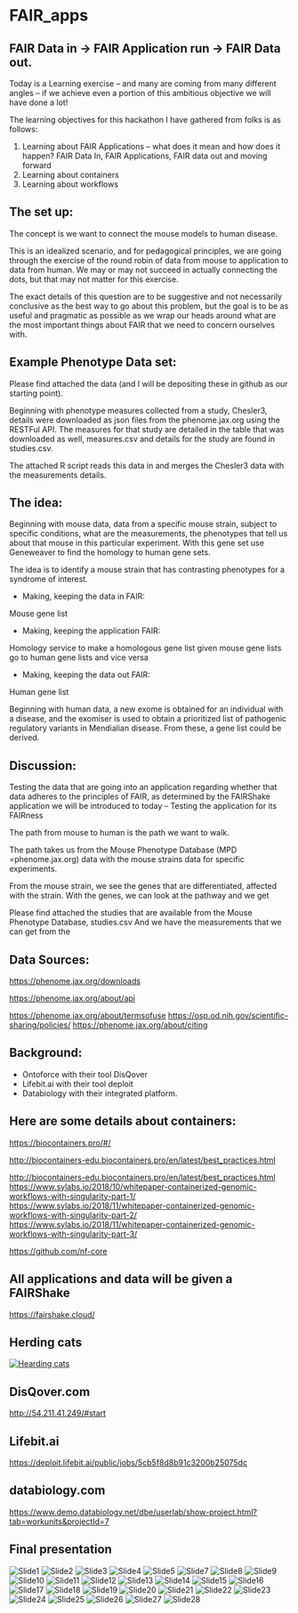 # FAIR_apps
## FAIR Data in -> FAIR Application run -> FAIR Data out.
 
  Today is a Learning exercise – and many are coming from many different angles – if we achieve even a portion of this ambitious objective we will have done a lot!
 
   The learning objectives for this hackathon I have gathered from folks is as follows:

  1. Learning about FAIR Applications – what does it mean and how does it happen?  FAIR Data In, FAIR Applications, FAIR data out and moving forward
  2. Learning about containers
  3. Learning about workflows

## The set up:
 
The concept is we want to connect the mouse models to human disease.
 
This is an idealized scenario, and for pedagogical principles, we are going through the exercise of the round robin of data from mouse to application to data from human.   We may or may not succeed in actually connecting the dots, but that may not matter for this exercise.
 
The exact details of this question are to be suggestive and not necessarily conclusive as the best way to go about this problem, but the goal is to be as useful and pragmatic as possible as we wrap our heads around what are the most important things about FAIR that we need to concern ourselves with.
 
## Example Phenotype Data set:

  Please find attached the data (and I will be depositing these in github as our starting point).   
 
  Beginning with phenotype measures collected from a study, Chesler3, details were downloaded as json files from the phenome.jax.org using the RESTFul API.  The measures for that study are detailed in the table that was downloaded as well, measures.csv and details for the study are found in studies.csv.
 
  The attached R script reads this data in and merges the Chesler3 data with the measurements details.
 
## The idea:
  Beginning with mouse data, data from a specific mouse strain, subject to specific conditions, what are the measurements, the phenotypes that tell us about that mouse in this particular experiment.   With this gene set use Geneweaver to find the homology to human gene sets.
 
  The idea is to identify a mouse strain that has contrasting phenotypes for a syndrome of interest.
 
  * Making, keeping the data in FAIR:
  
  Mouse gene list
 
  * Making, keeping the application FAIR:
  
  Homology service to make a homologous gene list given mouse gene lists go to human gene lists and vice versa
 
  * Making, keeping the data out FAIR:
  
  Human gene list
 
  Beginning with human data, a new exome is obtained for an individual with a disease, and the exomiser is used to obtain a prioritized list of pathogenic regulatory variants in Mendialian disease.  From these, a gene list could be derived. 
 
## Discussion:
Testing the data that are going into an application regarding whether that data adheres to the principles of FAIR, as determined by the FAIRShake application we will be introduced to today – Testing the application for its FAIRness

The path from mouse to human is the path we want to walk.
 
The path takes us from the Mouse Phenotype Database (MPD =phenome.jax.org) data with the mouse strains data for specific experiments.
 
From the mouse strain, we see the genes that are differentiated, affected with the strain.
With the genes, we can look at the pathway and we get  
 
Please find attached the studies that are available from the Mouse Phenotype Database, studies.csv
And we have the measurements that we can get from the
 
## Data Sources:

  https://phenome.jax.org/downloads
 
  https://phenome.jax.org/about/api
 
  https://phenome.jax.org/about/termsofuse
  https://osp.od.nih.gov/scientific-sharing/policies/
  https://phenome.jax.org/about/citing
 
## Background:

  * Ontoforce with their tool DisQover
  * Lifebit.ai with their tool deploit
  * Databiology with their integrated platform.
 
## Here are some details about containers: 

  https://biocontainers.pro/#/
 
  http://biocontainers-edu.biocontainers.pro/en/latest/best_practices.html
 
  http://biocontainers-edu.biocontainers.pro/en/latest/best_practices.html
  https://www.sylabs.io/2018/10/whitepaper-containerized-genomic-workflows-with-singularity-part-1/
  https://www.sylabs.io/2018/11/whitepaper-containerized-genomic-workflows-with-singularity-part-2/
  https://www.sylabs.io/2018/11/whitepaper-containerized-genomic-workflows-with-singularity-part-3/
 
  https://github.com/nf-core
 
## All applications and data will be given a FAIRShake
  https://fairshake.cloud/
  
## Herding cats
[![Hearding cats](https://img.youtube.com/vi/Pk7yqlTMvp8/0.jpg)](https://www.youtube.com/watch?v=Pk7yqlTMvp8)

## DisQover.com
http://54.211.41.249/#start

## Lifebit.ai
https://deploit.lifebit.ai/public/jobs/5cb5f8d8b91c3200b25075dc

## databiology.com
https://www.demo.databiology.net/dbe/userlab/show-project.html?tab=workunits&projectId=7

## Final presentation
![Slide1](https://github.com/NCBI-Hackathons/FAIR_apps/blob/master/Slide01.jpeg)
![Slide2](https://github.com/NCBI-Hackathons/FAIR_apps/blob/master/Slide02.jpeg)
![Slide3](https://github.com/NCBI-Hackathons/FAIR_apps/blob/master/Slide03.jpeg)
![Slide4](https://github.com/NCBI-Hackathons/FAIR_apps/blob/master/Slide04.jpeg)
![Slide5](https://github.com/NCBI-Hackathons/FAIR_apps/blob/master/Slide05.jpeg)
![Slide7](https://github.com/NCBI-Hackathons/FAIR_apps/blob/master/Slide07.jpeg)
![Slide8](https://github.com/NCBI-Hackathons/FAIR_apps/blob/master/Slide08.jpeg)
![Slide9](https://github.com/NCBI-Hackathons/FAIR_apps/blob/master/Slide09.jpeg)
![Slide10](https://github.com/NCBI-Hackathons/FAIR_apps/blob/master/Slide10.jpeg)
![Slide11](https://github.com/NCBI-Hackathons/FAIR_apps/blob/master/Slide11.jpeg)
![Slide12](https://github.com/NCBI-Hackathons/FAIR_apps/blob/master/Slide12.jpeg)
![Slide13](https://github.com/NCBI-Hackathons/FAIR_apps/blob/master/Slide13.jpeg)
![Slide14](https://github.com/NCBI-Hackathons/FAIR_apps/blob/master/Slide14.jpeg)
![Slide15](https://github.com/NCBI-Hackathons/FAIR_apps/blob/master/Slide15.jpeg)
![Slide16](https://github.com/NCBI-Hackathons/FAIR_apps/blob/master/Slide16.jpeg)
![Slide17](https://github.com/NCBI-Hackathons/FAIR_apps/blob/master/Slide17.jpeg)
![Slide18](https://github.com/NCBI-Hackathons/FAIR_apps/blob/master/Slide18.jpeg)
![Slide19](https://github.com/NCBI-Hackathons/FAIR_apps/blob/master/Slide19.jpeg)
![Slide20](https://github.com/NCBI-Hackathons/FAIR_apps/blob/master/Slide20.jpeg)
![Slide21](https://github.com/NCBI-Hackathons/FAIR_apps/blob/master/Slide21.jpeg)
![Slide22](https://github.com/NCBI-Hackathons/FAIR_apps/blob/master/Slide22.jpeg)
![Slide23](https://github.com/NCBI-Hackathons/FAIR_apps/blob/master/Slide23.jpeg)
![Slide24](https://github.com/NCBI-Hackathons/FAIR_apps/blob/master/Slide24.jpeg)
![Slide25](https://github.com/NCBI-Hackathons/FAIR_apps/blob/master/Slide25.jpeg)
![Slide26](https://github.com/NCBI-Hackathons/FAIR_apps/blob/master/Slide26.jpeg)
![Slide27](https://github.com/NCBI-Hackathons/FAIR_apps/blob/master/Slide27.jpeg)
![Slide28](https://github.com/NCBI-Hackathons/FAIR_apps/blob/master/Slide28.jpeg)

